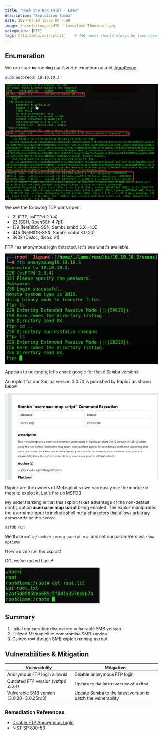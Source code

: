 ```yaml
--- 
title: "Hack the Box (HTB) - Lame"
description: "Exploiting Samba"
date: 2024-07-19 12:00:00 -100
image: /assets/images/HTB - Lame/Lame Thumbnail.png
categories: [CTF]
tags: [ftp,samba,metasploit]    # TAG names should always be lowercase
---
```


## Enumeration

We can start by running our favorite enumeration tool, [AutoRecon](https://github.com/Tib3rius/AutoRecon)

```bash
sudo autorecon 10.10.10.3
```

![Initial namp](/assets/images/HTB%20-%20Lame/Lame%20Nmap.png)

We see the following TCP ports open:

- 21 (FTP, vsFTPd 2.3.4)
- 22 (SSH, OpenSSH 4.7p1)
- 139 (NetBIOS-SSN, Samba smbd 3.X -4.X)
- 445 (NetBIOS-SSN, Samba smbd 3.0.20)
- 3632 (Distcc, distcc v1)

FTP has anonymous login detected, let's see what's available.

![FTP Empty](/assets/images/HTB%20-%20Lame/FTP%20Empty.png)

Appears to be empty, let's check google for these Samba versions

An exploit for our Samba version 3.0.20 is published by Rapid7 as shown below

![Rapid 7 Exploit](/assets/images/HTB%20-%20Lame/Rapid%207.png)

Rapid7 are the owners of Metasploit so we can easily use the module in there to exploit it. Let's fire up MSFDB

My understanding is that this exploit takes advantage of the non-default config option **username map script** being enabled. The exploit manipulates the username input to include shell meta characters that allows arbitrary commands on the server

```bash
msfdb run
```

We'll use  `multi/samba/usermap_script via` and set our parameters via  `show options`

Now we can run the exploit!

GG, we've rooted Lame!

![Root](/assets/images/HTB%20-%20Lame/Root%20lame.png)

## Summary

1. Initial enumeration discovered vulnerable SMB version
2. Utilized Metasploit to compromise SMB service
3. Gained root though SMB exploit running as root

## Vulnerabilities & Mitigation

| Vulnerability     | Mitigation            |
|-------------------|-----------------------|
| Anonymous FTP login allowed  | Disable anonymous FTP login |
|Outdated FTP version (vsftpd 2.3.4)|Update to the latest version of vsftpd|
|  Vulnerable SMB version (3.0.20-3.0.25rc3) | Update Samba to the latest version to patch the vulnerability

### Remediation References

- [Disable FTP Anonymous Login](https://learn.microsoft.com/en-us/iis/configuration/system.applicationhost/sites/site/ftpserver/security/authentication/anonymousauthentication)
- [NIST SP 800-53](https://nvlpubs.nist.gov/nistpubs/SpecialPublications/NIST.SP.800-53r5.pdf)

